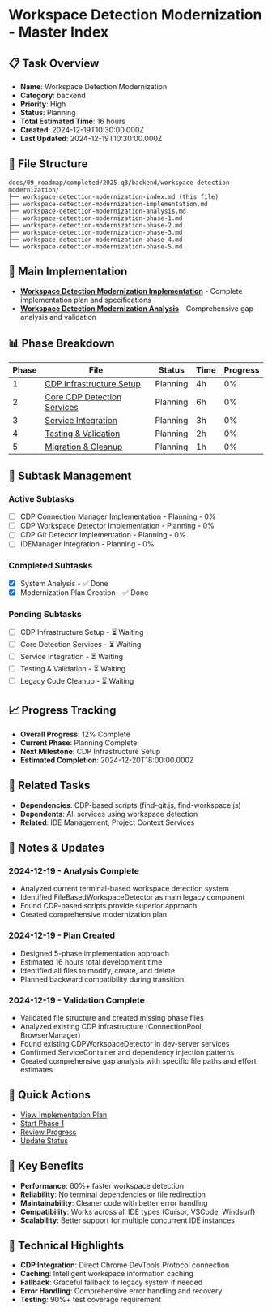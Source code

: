 # Workspace Detection Modernization - Master Index

## 📋 Task Overview
- **Name**: Workspace Detection Modernization
- **Category**: backend
- **Priority**: High
- **Status**: Planning
- **Total Estimated Time**: 16 hours
- **Created**: 2024-12-19T10:30:00.000Z
- **Last Updated**: 2024-12-19T10:30:00.000Z

## 📁 File Structure
```
docs/09_roadmap/completed/2025-q3/backend/workspace-detection-modernization/
├── workspace-detection-modernization-index.md (this file)
├── workspace-detection-modernization-implementation.md
├── workspace-detection-modernization-analysis.md
├── workspace-detection-modernization-phase-1.md
├── workspace-detection-modernization-phase-2.md
├── workspace-detection-modernization-phase-3.md
├── workspace-detection-modernization-phase-4.md
└── workspace-detection-modernization-phase-5.md
```

## 🎯 Main Implementation
- **[Workspace Detection Modernization Implementation](./workspace-detection-modernization-implementation.md)** - Complete implementation plan and specifications
- **[Workspace Detection Modernization Analysis](./workspace-detection-modernization-analysis.md)** - Comprehensive gap analysis and validation

## 📊 Phase Breakdown
| Phase | File | Status | Time | Progress |
|-------|------|--------|------|----------|
| 1 | [CDP Infrastructure Setup](./workspace-detection-modernization-phase-1.md) | Planning | 4h | 0% |
| 2 | [Core CDP Detection Services](./workspace-detection-modernization-phase-2.md) | Planning | 6h | 0% |
| 3 | [Service Integration](./workspace-detection-modernization-phase-3.md) | Planning | 3h | 0% |
| 4 | [Testing & Validation](./workspace-detection-modernization-phase-4.md) | Planning | 2h | 0% |
| 5 | [Migration & Cleanup](./workspace-detection-modernization-phase-5.md) | Planning | 1h | 0% |

## 🔄 Subtask Management
### Active Subtasks
- [ ] CDP Connection Manager Implementation - Planning - 0%
- [ ] CDP Workspace Detector Implementation - Planning - 0%
- [ ] CDP Git Detector Implementation - Planning - 0%
- [ ] IDEManager Integration - Planning - 0%

### Completed Subtasks
- [x] System Analysis - ✅ Done
- [x] Modernization Plan Creation - ✅ Done

### Pending Subtasks
- [ ] CDP Infrastructure Setup - ⏳ Waiting
- [ ] Core Detection Services - ⏳ Waiting
- [ ] Service Integration - ⏳ Waiting
- [ ] Testing & Validation - ⏳ Waiting
- [ ] Legacy Code Cleanup - ⏳ Waiting

## 📈 Progress Tracking
- **Overall Progress**: 12% Complete
- **Current Phase**: Planning Complete
- **Next Milestone**: CDP Infrastructure Setup
- **Estimated Completion**: 2024-12-20T18:00:00.000Z

## 🔗 Related Tasks
- **Dependencies**: CDP-based scripts (find-git.js, find-workspace.js)
- **Dependents**: All services using workspace detection
- **Related**: IDE Management, Project Context Services

## 📝 Notes & Updates
### 2024-12-19 - Analysis Complete
- Analyzed current terminal-based workspace detection system
- Identified FileBasedWorkspaceDetector as main legacy component
- Found CDP-based scripts provide superior approach
- Created comprehensive modernization plan

### 2024-12-19 - Plan Created
- Designed 5-phase implementation approach
- Estimated 16 hours total development time
- Identified all files to modify, create, and delete
- Planned backward compatibility during transition

### 2024-12-19 - Validation Complete
- Validated file structure and created missing phase files
- Analyzed existing CDP infrastructure (ConnectionPool, BrowserManager)
- Found existing CDPWorkspaceDetector in dev-server services
- Confirmed ServiceContainer and dependency injection patterns
- Created comprehensive gap analysis with specific file paths and effort estimates

## 🚀 Quick Actions
- [View Implementation Plan](./workspace-detection-modernization-implementation.md)
- [Start Phase 1](./workspace-detection-modernization-phase-1.md)
- [Review Progress](#progress-tracking)
- [Update Status](#notes--updates)

## 🎯 Key Benefits
- **Performance**: 60%+ faster workspace detection
- **Reliability**: No terminal dependencies or file redirection
- **Maintainability**: Cleaner code with better error handling
- **Compatibility**: Works across all IDE types (Cursor, VSCode, Windsurf)
- **Scalability**: Better support for multiple concurrent IDE instances

## 🔧 Technical Highlights
- **CDP Integration**: Direct Chrome DevTools Protocol connection
- **Caching**: Intelligent workspace information caching
- **Fallback**: Graceful fallback to legacy system if needed
- **Error Handling**: Comprehensive error handling and recovery
- **Testing**: 90%+ test coverage requirement
